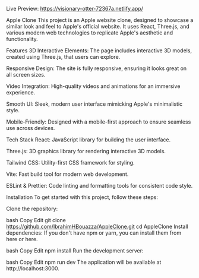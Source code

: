 Live Preview: https://visionary-otter-72367a.netlify.app/

Apple Clone
This project is an Apple website clone, designed to showcase a similar look and feel to Apple's official website. It uses React, Three.js, and various modern web technologies to replicate Apple's aesthetic and functionality.

Features
3D Interactive Elements: The page includes interactive 3D models, created using Three.js, that users can explore.

Responsive Design: The site is fully responsive, ensuring it looks great on all screen sizes.

Video Integration: High-quality videos and animations for an immersive experience.

Smooth UI: Sleek, modern user interface mimicking Apple's minimalistic style.

Mobile-Friendly: Designed with a mobile-first approach to ensure seamless use across devices.

Tech Stack
React: JavaScript library for building the user interface.

Three.js: 3D graphics library for rendering interactive 3D models.

Tailwind CSS: Utility-first CSS framework for styling.

Vite: Fast build tool for modern web development.

ESLint & Prettier: Code linting and formatting tools for consistent code style.

Installation
To get started with this project, follow these steps:

Clone the repository:

bash
Copy
Edit
git clone https://github.com/IbrahimHBouazza/AppleClone.git
cd AppleClone
Install dependencies: If you don't have npm or yarn, you can install them from here or here.

bash
Copy
Edit
npm install
Run the development server:

bash
Copy
Edit
npm run dev
The application will be available at http://localhost:3000.
